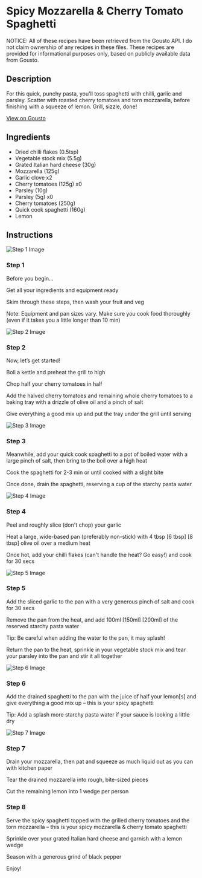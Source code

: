 # Spicy Mozzarella & Cherry Tomato Spaghetti

NOTICE: All of these recipes have been retrieved from the Gousto API. I do not claim ownership of any recipes in these files. These recipes are provided for informational purposes only, based on publicly available data from Gousto.

## Description

For this quick, punchy pasta, you'll toss spaghetti with chilli, garlic and parsley. Scatter with roasted cherry tomatoes and torn mozzarella, before finishing with a squeeze of lemon. Grill, sizzle, done!

[View on Gousto](https://www.gousto.co.uk/recipes/cookbook/spicy-mozzarella-baby-plum-tomato-spaghetti)

## Ingredients

- Dried chilli flakes (0.5tsp)
- Vegetable stock mix (5.5g)
- Grated Italian hard cheese (30g)
- Mozzarella (125g)
- Garlic clove x2
- Cherry tomatoes (125g) x0
- Parsley (10g)
- Parsley (5g) x0
- Cherry tomatoes (250g)
- Quick cook spaghetti (160g)
- Lemon

## Instructions

![Step 1 Image](https://production-media.gousto.co.uk/cms/recipe-step-image/Admin10mm-Step-1-1668184504083-x200.jpg)

### Step 1

Before you begin...

Get all your ingredients and equipment ready

Skim through these steps, then wash your fruit and veg

Note: Equipment and pan sizes vary. Make sure you cook food thoroughly (even if it takes you a little longer than 10 min)

![Step 2 Image](https://production-media.gousto.co.uk/cms/recipe-step-image/Step-2-1686323022109-1690277203687-x200.jpg)

### Step 2

Now, let’s get started!

Boil a kettle and preheat the grill to high

Chop half your cherry tomatoes in half

Add the halved cherry tomatoes and remaining whole cherry tomatoes to a baking tray with a drizzle of olive oil and a pinch of salt

Give everything a good mix up and put the tray under the grill until serving

![Step 3 Image](https://production-media.gousto.co.uk/cms/recipe-step-image/step-3-1686323012758-1690277208821-x200.jpg)

### Step 3

Meanwhile, add your quick cook spaghetti to a pot of boiled water with a large pinch of salt, then bring to the boil over a high heat

Cook the spaghetti for 2-3 min or until cooked with a slight bite

Once done, drain the spaghetti, reserving a cup of the starchy pasta water

![Step 4 Image](https://production-media.gousto.co.uk/cms/recipe-step-image/Step-4-1633433368667-x200.jpg)

### Step 4

Peel and roughly slice (don't chop) your garlic

Heat a large, wide-based pan (preferably non-stick) with 4 tbsp<span class="text-danger"> <span class="text-purple">[6 tbsp]</span> [8 tbsp]</span> olive oil over a medium heat

Once hot, add your chilli flakes (can't handle the heat? Go easy!) and cook for 30 secs

![Step 5 Image](https://production-media.gousto.co.uk/cms/recipe-step-image/Step-5-1633433398618-x200.jpg)

### Step 5

Add the sliced garlic to the pan with a very generous pinch of salt and cook for 30 secs

Remove the pan from the heat, and add 100ml <span class="text-purple">[150ml] </span><span class="text-danger">[200ml]</span> of the reserved starchy pasta water

Tip: Be careful when adding the water to the pan, it may splash!

Return the pan to the heat, sprinkle in your vegetable stock mix and tear your parsley into the pan and stir it all together

![Step 6 Image](https://production-media.gousto.co.uk/cms/recipe-step-image/Step-6-1633433449865-x200.jpg)

### Step 6

Add the drained spaghetti to the pan with the juice of half your lemon[s] and give everything a good mix up – this is your spicy spaghetti

Tip: Add a splash more starchy pasta water if your sauce is looking a little dry

![Step 7 Image](https://production-media.gousto.co.uk/cms/recipe-step-image/Step-7-1633433475064-x200.jpg)

### Step 7

Drain your mozzarella, then pat and squeeze as much liquid out as you can with kitchen paper

Tear the drained mozzarella into rough, bite-sized pieces

Cut the remaining lemon into 1 wedge per person

### Step 8

Serve the spicy spaghetti topped with the grilled cherry tomatoes and the torn mozzarella – this is your spicy mozzarella & cherry tomato spaghetti

Sprinkle over your grated Italian hard cheese and garnish with a lemon wedge

Season with a generous grind of black pepper

Enjoy!

